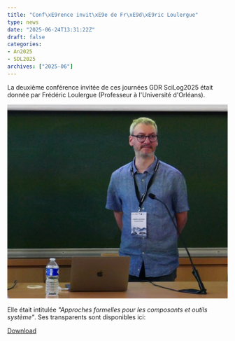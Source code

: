 ```yaml
---
title: "Conf\xE9rence invit\xE9e de Fr\xE9d\xE9ric Loulergue"
type: news
date: "2025-06-24T13:31:22Z"
draft: false
categories:
- An2025
- SDL2025
archives: ["2025-06"]
---
```


La deuxième conférence invitée de ces journées GDR SciLog2025 était donnée par Frédéric Loulergue (Professeur à l'Université d'Orléans).

<img src="/assets/jpg/GPL25-Loulergue1.jpg" alt="GPL25-Loulergue1"/>

Elle était intitulée _"Approches formelles pour les composants et outils système"_. Ses transparents sont disponibles ici:

<object data="/assets/pdf/loulergue_afadl2025.pdf" type="application/pdf" class="content" height="600px" width="100%"></object>

<a href="/assets/pdf/loulergue_afadl2025.pdf" download>Download</a>

